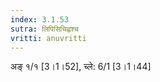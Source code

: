 ```yaml
---
index: 3.1.53
sutra: लिपिसिचिह्वश्च
vritti: anuvritti
---
```


 अङ् १/१ [3।1।52], च्ले: 6/1 [3।1।44]